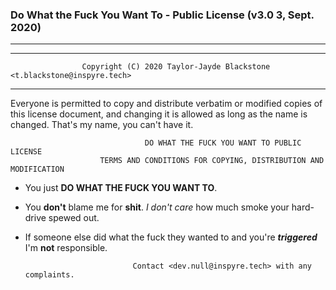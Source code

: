 ### Do What the Fuck You Want To - Public License (v3.0 3, Sept. 2020)
----
----

                    Copyright (C) 2020 Taylor-Jayde Blackstone <t.blackstone@inspyre.tech>

----
 Everyone is permitted to copy and distribute verbatim or modified
 copies of this license document, and changing it is allowed as long
 as the name is changed. That's my name, you can't have it.

            
                                  DO WHAT THE FUCK YOU WANT TO PUBLIC LICENSE
                        TERMS AND CONDITIONS FOR COPYING, DISTRIBUTION AND MODIFICATION

- You just **DO WHAT THE FUCK YOU WANT TO**.
- You **don't** blame me for **shit**. _I don't care_ how much smoke your hard-drive spewed out.
- If someone else did what the fuck they wanted to and you're _**triggered**_ I'm **not** responsible.

                              Contact <dev.null@inspyre.tech> with any complaints.
